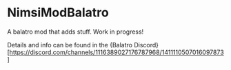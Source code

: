 # NimsiModBalatro
A balatro mod that adds stuff. Work in progress!

Details and info can be found in the {Balatro Discord}[https://discord.com/channels/1116389027176787968/1411110507016097873]
